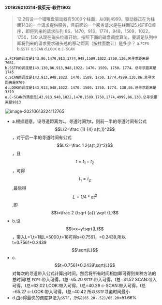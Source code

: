#### 201926010214-侯茱元-软件1902

> 12.2假设一个错哦盘驱动器有5000个柱面，从0到4999，驱动器正在为柱面143的一个请求提供服务，且前面的一个服务请求是在柱面125.按FIFO顺序，即将到来的请求队列
>  86，1470，913，1774，948，1509，1022，1750，130
> 从现在磁头位置开始，按照下面的磁盘调度算法，要满足队列中即将到来的请求要求磁头总的移动距离（按柱面数计）是多少？
> a.`FCFS`
> b.`SSTF`
> c.`SCAN`
> d.`LOOK`
> e.`C-SCAN`

```text
a.FCFS的调度是143,86,1470,913,1774,948,1509,1022,1750,130.总寻求距离是7081.
b.SSTF的调度是143,130,86,913,948,1022，1470，1509，1750，1774。总寻求距离是1745
c.SCAN的调度是143,913,948,1022，1470，1509，1750，1774,4999,130,86.总寻求距离是9769
d.LOOK的调度是143,913,948,1022，1470，1509，1750，1774，130,86.总寻求距离是3319
e.C-SCAN的调度是143,913,948,1022,1470,1509,1750,1774,4999,86,130.总寻求距离是9813
```

![image-20210613224112765](https://gitee.com/Monkeyman520/MonkeyImgURL/raw/master/img/20210613224120.png)

* a.根据题意，设寻道距离为L，寻道时间为t，则前一半的寻道时间有公式$$L/2=\frac {1} {4} a{t_1}^2$$，对于后一半的寻道时间有公式$$L/2=\frac 1 2{a{t_2}^2}$$，且$$t=t_1+t_2$$，可得$$t_1=t_2$$,最后得$$L=1/4*a{t^2}$$,即$$t=\frac 2 {\sqrt {a}} \sqrt {L}$$
* b.设$$t=x+y\sqrt{L}$$，带入L=1,t=1和L=5000,t=18可得x=0.7561，=0.2439,所以t=0.7561+0.2439$$\sqrt{L}$$
* c.$$t=0.7561+0.2439\sqrt{L}$$
  对每次的寻道带入公式计算出时间，然后将所有时间相加即可得到某种方法的总时间t总
  `FCFS`:带入可得，t总=65.20
  `SSTF`:带入可得，t总=31.52
  SCAN:带入可得，t总=62.02
  LOOK:带入可得，t总=40.29
  c-SCAN:带入可得，t总=65.27
  c-LOOK:带入可得，t总=40.42
  所以`SSTF`寻道时间最小
* d.由c得最快的调度算法为`SSTF`，所以`(65.20-.52)/65.20`=51.66%

